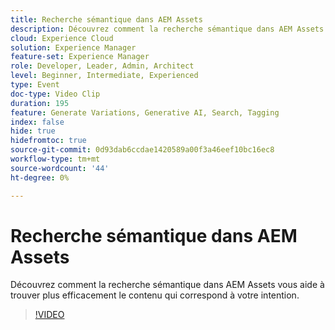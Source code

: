```yaml
---
title: Recherche sémantique dans AEM Assets
description: Découvrez comment la recherche sémantique dans AEM Assets vous aide à trouver plus efficacement le contenu qui correspond à votre intention.
cloud: Experience Cloud
solution: Experience Manager
feature-set: Experience Manager
role: Developer, Leader, Admin, Architect
level: Beginner, Intermediate, Experienced
type: Event
doc-type: Video Clip
duration: 195
feature: Generate Variations, Generative AI, Search, Tagging
index: false
hide: true
hidefromtoc: true
source-git-commit: 0d93dab6ccdae1420589a00f3a46eef10bc16ec8
workflow-type: tm+mt
source-wordcount: '44'
ht-degree: 0%

---
```



# Recherche sémantique dans AEM Assets

Découvrez comment la recherche sémantique dans AEM Assets vous aide à trouver plus efficacement le contenu qui correspond à votre intention.

>[!VIDEO](https://video.tv.adobe.com/v/3459226/?learn=on&enablevpops)
